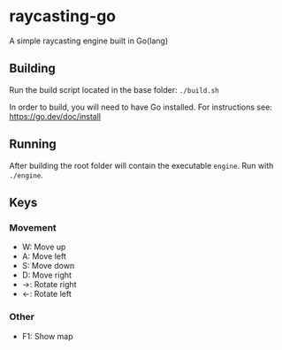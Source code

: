 # raycasting-go
A simple raycasting engine built in Go(lang)

## Building
Run the build script located in the base folder: `./build.sh`

In order to build, you will need to have Go installed. For instructions see: https://go.dev/doc/install

## Running
After building the root folder will contain the executable `engine`. Run with `./engine`.

## Keys
### Movement
* W: Move up
* A: Move left
* S: Move down
* D: Move right
* →: Rotate right
* ←: Rotate left

### Other
* F1: Show map

